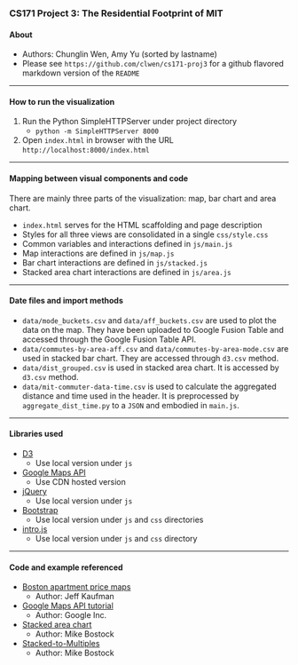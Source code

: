 ### CS171 Project 3: The Residential Footprint of MIT

#### About
* Authors: Chunglin Wen, Amy Yu (sorted by lastname)
* Please see `https://github.com/clwen/cs171-proj3` for a github flavored markdown version of the `README`

---

#### How to run the visualization

1. Run the Python SimpleHTTPServer under project directory
    * `python -m SimpleHTTPServer 8000`
2. Open `index.html` in browser with the URL `http://localhost:8000/index.html`

---

#### Mapping between visual components and code

There are mainly three parts of the visualization: map, bar chart and area chart.

* `index.html` serves for the HTML scaffolding and page description
* Styles for all three views are consolidated in a single `css/style.css`
* Common variables and interactions defined in `js/main.js`
* Map interactions are defined in `js/map.js`
* Bar chart interactions are defined in `js/stacked.js`
* Stacked area chart interactions are defined in `js/area.js`

---

#### Date files and import methods

* `data/mode_buckets.csv` and `data/aff_buckets.csv` are used to plot the data on the map. They have been uploaded to Google Fusion Table and accessed through the Google Fusion Table API.
* `data/commutes-by-area-aff.csv` and `data/commutes-by-area-mode.csv` are used in stacked bar chart. They are accessed through `d3.csv` method.
* `data/dist_grouped.csv` is used in stacked area chart. It is accessed by `d3.csv` method.
* `data/mit-commuter-data-time.csv` is used to calculate the aggregated distance and time used in the header. It is preprocessed by `aggregate_dist_time.py` to a `JSON` and embodied in `main.js`.

---

#### Libraries used

* [D3](http://d3js.org/)
    * Use local version under `js`
* [Google Maps API](https://developers.google.com/maps/)
    * Use CDN hosted version
* [jQuery](http://jquery.com/)
    * Use local version under `js`
* [Bootstrap](http://twitter.github.io/bootstrap/)
    * Use local version under `js` and `css` directories
* [intro.js](http://usablica.github.io/intro.js/)
    * Use local version under `js` and `css` directory

---

#### Code and example referenced

* [Boston apartment price maps](http://www.jefftk.com/news/2013-01-29)
    * Author: Jeff Kaufman
* [Google Maps API tutorial](https://developers.google.com/maps/documentation/javascript/examples/layer-fusiontables-simple)
    * Author: Google Inc.
* [Stacked area chart](http://bl.ocks.org/mbostock/3885211)
    * Author: Mike Bostock
* [Stacked-to-Multiples](http://bl.ocks.org/mbostock/4679202)
    * Author: Mike Bostock


